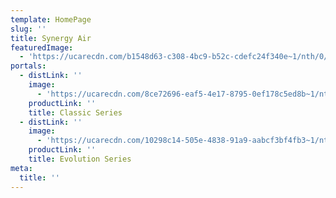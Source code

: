 ```yaml
---
template: HomePage
slug: ''
title: Synergy Air
featuredImage:
  - 'https://ucarecdn.com/b1548d63-c308-4bc9-b52c-cdefc24f340e~1/nth/0/'
portals:
  - distLink: ''
    image:
      - 'https://ucarecdn.com/8ce72696-eaf5-4e17-8795-0ef178c5ed8b~1/nth/0/'
    productLink: ''
    title: Classic Series
  - distLink: ''
    image:
      - 'https://ucarecdn.com/10298c14-505e-4838-91a9-aabcf3bf4fb3~1/nth/0/'
    productLink: ''
    title: Evolution Series
meta:
  title: ''
---
```



